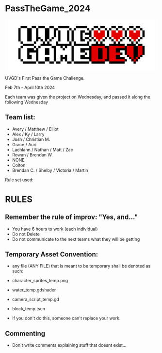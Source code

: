 # PassTheGame_2024
![logo](./readme_files/UVGD_logo_pixel_big_bordered.png) 

UVGD's First Pass the Game Challenge.

Feb 7th - April 10th 2024 

Each team was given the project on Wednesday, and passed it along the following Wednesday

## Team list:
- Avery / Matthew / Elliot
- Alex / Ky / Larry
- Josh / Christian M.
- Grace / Auri
- Lachlann / Nathan / Matt / Zac
- Rowan / Brendan W.
- NONE
- Colton
- Brendan C. / Shelby / Victoria / Martin


Rule set used:
# RULES
## Remember the rule of improv: "Yes, and..."
- You have 6 hours to work (each individual)
- Do not Delete
- Do not communicate to the next teams what they will be getting
## Temporary Asset Convention:
- any file (ANY FILE) that is meant to be temporary shall be denoted as such:
- character_sprites_temp.png
- water_temp.gdshader
- camera_script_temp.gd
- block_temp.tscn

- If you don't do this, someone can't replace your work.

## Commenting
- Don't write comments explaining stuff that doesnt exist...

